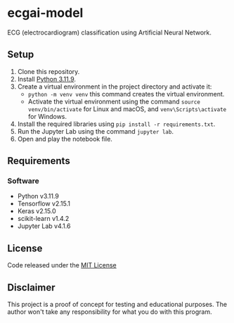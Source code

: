 # ecgai-model
ECG (electrocardiogram) classification using Artificial Neural Network.

## Setup
1. Clone this repository.
2. Install [Python 3.11.9](https://www.python.org/downloads/).
3. Create a virtual environment in the project directory and activate it:
   * `python -m venv venv` this command creates the virtual environment.
   * Activate the virtual environment using the command `source venv/bin/activate` for Linux and macOS,
and `venv\Scripts\activate` for Windows. 
5. Install the required libraries using `pip install -r requirements.txt`.
6. Run the Jupyter Lab using the command `jupyter lab`.
7. Open and play the notebook file.

## Requirements
### Software
* Python v3.11.9
* Tensorflow v2.15.1
* Keras v2.15.0
* scikit-learn v1.4.2
* Jupyter Lab v4.1.6

## License
Code released under the [MIT License](LICENSE)

## Disclaimer
This project is a proof of concept for testing and educational purposes.
The author won't take any responsibility for what you do with this program.
